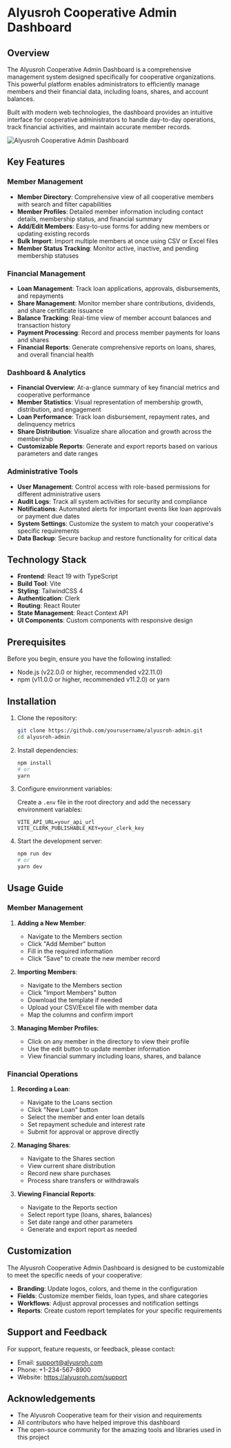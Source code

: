 # Alyusroh Cooperative Admin Dashboard

## Overview

The Alyusroh Cooperative Admin Dashboard is a comprehensive management system designed specifically for cooperative organizations. This powerful platform enables administrators to efficiently manage members and their financial data, including loans, shares, and account balances.

Built with modern web technologies, the dashboard provides an intuitive interface for cooperative administrators to handle day-to-day operations, track financial activities, and maintain accurate member records.

![Alyusroh Cooperative Admin Dashboard](https://placeholder-image.com/dashboard-preview.png)

## Key Features

### Member Management
- **Member Directory**: Comprehensive view of all cooperative members with search and filter capabilities
- **Member Profiles**: Detailed member information including contact details, membership status, and financial summary
- **Add/Edit Members**: Easy-to-use forms for adding new members or updating existing records
- **Bulk Import**: Import multiple members at once using CSV or Excel files
- **Member Status Tracking**: Monitor active, inactive, and pending membership statuses

### Financial Management
- **Loan Management**: Track loan applications, approvals, disbursements, and repayments
- **Share Management**: Monitor member share contributions, dividends, and share certificate issuance
- **Balance Tracking**: Real-time view of member account balances and transaction history
- **Payment Processing**: Record and process member payments for loans and shares
- **Financial Reports**: Generate comprehensive reports on loans, shares, and overall financial health

### Dashboard & Analytics
- **Financial Overview**: At-a-glance summary of key financial metrics and cooperative performance
- **Member Statistics**: Visual representation of membership growth, distribution, and engagement
- **Loan Performance**: Track loan disbursement, repayment rates, and delinquency metrics
- **Share Distribution**: Visualize share allocation and growth across the membership
- **Customizable Reports**: Generate and export reports based on various parameters and date ranges

### Administrative Tools
- **User Management**: Control access with role-based permissions for different administrative users
- **Audit Logs**: Track all system activities for security and compliance
- **Notifications**: Automated alerts for important events like loan approvals or payment due dates
- **System Settings**: Customize the system to match your cooperative's specific requirements
- **Data Backup**: Secure backup and restore functionality for critical data

## Technology Stack

- **Frontend**: React 19 with TypeScript
- **Build Tool**: Vite
- **Styling**: TailwindCSS 4
- **Authentication**: Clerk
- **Routing**: React Router
- **State Management**: React Context API
- **UI Components**: Custom components with responsive design

## Prerequisites

Before you begin, ensure you have the following installed:

- Node.js (v22.0.0 or higher, recommended v22.11.0)
- npm (v11.0.0 or higher, recommended v11.2.0) or yarn

## Installation

1. Clone the repository:

   ```bash
   git clone https://github.com/yourusername/alyusroh-admin.git
   cd alyusroh-admin
   ```

2. Install dependencies:

   ```bash
   npm install
   # or
   yarn
   ```

3. Configure environment variables:

   Create a `.env` file in the root directory and add the necessary environment variables:

   ```
   VITE_API_URL=your_api_url
   VITE_CLERK_PUBLISHABLE_KEY=your_clerk_key
   ```

4. Start the development server:

   ```bash
   npm run dev
   # or
   yarn dev
   ```

## Usage Guide

### Member Management

1. **Adding a New Member**:
   - Navigate to the Members section
   - Click "Add Member" button
   - Fill in the required information
   - Click "Save" to create the new member record

2. **Importing Members**:
   - Navigate to the Members section
   - Click "Import Members" button
   - Download the template if needed
   - Upload your CSV/Excel file with member data
   - Map the columns and confirm import

3. **Managing Member Profiles**:
   - Click on any member in the directory to view their profile
   - Use the edit button to update member information
   - View financial summary including loans, shares, and balance

### Financial Operations

1. **Recording a Loan**:
   - Navigate to the Loans section
   - Click "New Loan" button
   - Select the member and enter loan details
   - Set repayment schedule and interest rate
   - Submit for approval or approve directly

2. **Managing Shares**:
   - Navigate to the Shares section
   - View current share distribution
   - Record new share purchases
   - Process share transfers or withdrawals

3. **Viewing Financial Reports**:
   - Navigate to the Reports section
   - Select report type (loans, shares, balances)
   - Set date range and other parameters
   - Generate and export report as needed

## Customization

The Alyusroh Cooperative Admin Dashboard is designed to be customizable to meet the specific needs of your cooperative:

- **Branding**: Update logos, colors, and theme in the configuration
- **Fields**: Customize member fields, loan types, and share categories
- **Workflows**: Adjust approval processes and notification settings
- **Reports**: Create custom report templates for your specific requirements

## Support and Feedback

For support, feature requests, or feedback, please contact:

- Email: support@alyusroh.com
- Phone: +1-234-567-8900
- Website: https://alyusroh.com/support


## Acknowledgements

- The Alyusroh Cooperative team for their vision and requirements
- All contributors who have helped improve this dashboard
- The open-source community for the amazing tools and libraries used in this project